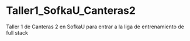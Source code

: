 # Taller1_SofkaU_Canteras2
Taller 1 de Canteras 2 en SofkaU para entrar a la liga de entrenamiento de full stack


